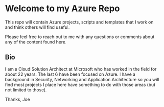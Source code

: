 # Welcome to my Azure Repo

This repo will contain Azure projects, scripts and templates that I work on and think others will find useful. 


Please feel free to reach out to me with any questions or comments about any of the content found here. 

## Bio

I am a Cloud Solution Architect at Microsoft who has worked in the field for about 22 years. The last 6 have been focused on Azure. I have a background in Security, Networking and Application Architecture so you will find most projects I place here have something to do with those areas (but not limited to those).

Thanks,
Joe
